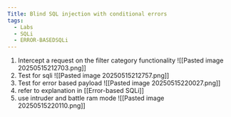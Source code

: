 ```yaml
---
Title: Blind SQL injection with conditional errors
tags:
  - Labs
  - SQLi
  - ERROR-BASEDSQLi
---
```

1. Intercept a request on the filter category functionality
![[Pasted image 20250515212703.png]]
2. Test for sqli
![[Pasted image 20250515212757.png]]
3. Test for error based payload
![[Pasted image 20250515220027.png]]
4. refer to explanation in [[Error-based SQLi]]
5. use intruder and battle ram mode
![[Pasted image 20250515220110.png]]






